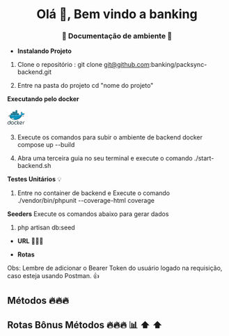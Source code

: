 <h1 align="center">Olá 👋, Bem vindo a banking</h1>
<h3 align="center">🧩 Documentação de ambiente 🧩</h3>

- **Instalando Projeto**

1. Clone o repositório :
git clone git@github.com:banking/packsync-backend.git

2. Entre na pasta do projeto
cd "nome do projeto"

**Executando pelo docker** <p align="left"> <a href="https://www.docker.com/" target="_blank" rel="noreferrer"> <img src="https://raw.githubusercontent.com/devicons/devicon/master/icons/docker/docker-original-wordmark.svg" alt="docker" width="40" height="40"/> </a>

3.  Execute os comandos para subir o ambiente de backend
docker compose up --build

5. Abra uma terceira guia no seu terminal e execute o comando
./start-backend.sh

**Testes Unitários** 💡

1. Entre no container de backend e Execute o comando  ./vendor/bin/phpunit --coverage-html coverage

**Seeders**
Execute os comandos abaixo para gerar dados

1. php artisan db:seed


- **URL** 🏁🏁🏁

- **Rotas**

Obs: Lembre de adicionar o Bearer Token do usuário logado na requisição, caso esteja usando Postman. 👍

## Métodos 🔥🔥🔥


## Rotas Bônus Métodos 🔥🔥🔥 📊 ⬆️ ⬆️


